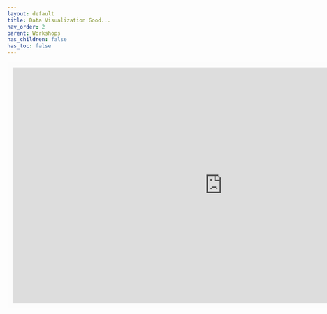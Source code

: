 ```yaml
---
layout: default
title: Data Visualization Good...
nav_order: 2
parent: Workshops
has_children: false
has_toc: false
---
```


<iframe width="960" height="540" frameborder="0" marginheight="0" marginwidth="0" style="border:12px solid  #fcfcfc" src="https://meginwinnipeg.github.io/slides/uml_dvgbu"></iframe>  